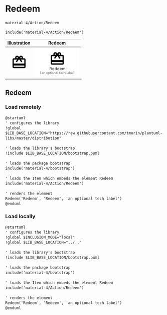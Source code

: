# Redeem


```text
material-4/Action/Redeem
```

```text
include('material-4/Action/Redeem')
```



| Illustration | Redeem |
| :---: | :---: |
| ![illustration for Illustration](../../material-4/Action/Redeem.png) | ![illustration for Redeem](../../material-4/Action/Redeem.Local.png) |




## Redeem

### Load remotely
```plantuml
@startuml
' configures the library
!global $LIB_BASE_LOCATION="https://raw.githubusercontent.com/tmorin/plantuml-libs/master/distribution"

' loads the library's bootstrap
!include $LIB_BASE_LOCATION/bootstrap.puml

' loads the package bootstrap
include('material-4/bootstrap')

' loads the Item which embeds the element Redeem
include('material-4/Action/Redeem')

' renders the element
Redeem('Redeem', 'Redeem', 'an optional tech label')
@enduml
```

### Load locally
```plantuml
@startuml
' configures the library
!global $INCLUSION_MODE="local"
!global $LIB_BASE_LOCATION="../.."

' loads the library's bootstrap
!include $LIB_BASE_LOCATION/bootstrap.puml

' loads the package bootstrap
include('material-4/bootstrap')

' loads the Item which embeds the element Redeem
include('material-4/Action/Redeem')

' renders the element
Redeem('Redeem', 'Redeem', 'an optional tech label')
@enduml
```

